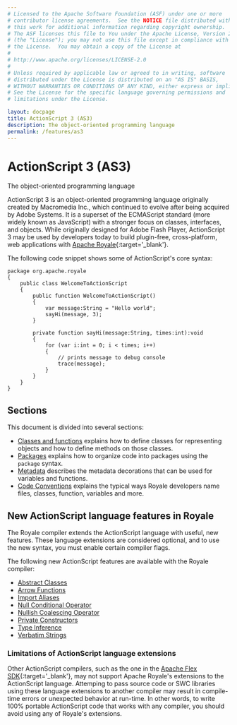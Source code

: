 ```yaml
---
# Licensed to the Apache Software Foundation (ASF) under one or more
# contributor license agreements.  See the NOTICE file distributed with
# this work for additional information regarding copyright ownership.
# The ASF licenses this file to You under the Apache License, Version 2.0
# (the "License"); you may not use this file except in compliance with
# the License.  You may obtain a copy of the License at
# 
# http://www.apache.org/licenses/LICENSE-2.0
# 
# Unless required by applicable law or agreed to in writing, software
# distributed under the License is distributed on an "AS IS" BASIS,
# WITHOUT WARRANTIES OR CONDITIONS OF ANY KIND, either express or implied.
# See the License for the specific language governing permissions and
# limitations under the License.

layout: docpage
title: ActionScript 3 (AS3)
description: The object-oriented programming language
permalink: /features/as3
---
```


# ActionScript 3 (AS3)

The object-oriented programming language

ActionScript 3 is an object-oriented programming language originally created by Macromedia Inc., which continued to evolve after being acquired by Adobe Systems. It is a superset of the ECMAScript standard (more widely known as JavaScript) with a stronger focus on classes, interfaces, and objects. While originally designed for Adobe Flash Player, ActionScript 3 may be used by developers today to build plugin-free, cross-platform, web applications with [Apache Royale](http://royale.apache.org/){:target='_blank'}.

The following code snippet shows some of ActionScript's core syntax:

```as3
package org.apache.royale
{
	public class WelcomeToActionScript
	{
		public function WelcomeToActionScript()
		{
			var message:String = "Hello world";
			sayHi(message, 3);
		}

		private function sayHi(message:String, times:int):void
		{
			for (var i:int = 0; i < times; i++)
			{
				// prints message to debug console
				trace(message);
			}
		}
	}
}
```

## Sections

This document is divided into several sections:

- [Classes and functions](features/as3/classes-and-functions) explains how to define classes for representing objects and how to define methods on those classes.
- [Packages](features/as3/packages) explains how to organize code into packages using the `package` syntax.
- [Metadata](features/as3/metadata) describes the metadata decorations that can be used for variables and functions.
- [Code Conventions](features/as3/code-conventions) explains the typical ways Royale developers name files, classes, function, variables and more.

## New ActionScript language features in Royale

The Royale compiler extends the ActionScript language with useful, new features. These language extensions are considered optional, and to use the new syntax, you must enable certain compiler flags.

The following new ActionScript features are available with the Royale compiler:

* [Abstract Classes](features/as3/abstract-classes)
* [Arrow Functions](features/as3/arrow-functions)
* [Import Aliases](features/as3/import-aliases)
* [Null Conditional Operator](features/as3/null-conditional-operator)
* [Nullish Coalescing Operator](features/as3/nullish-coalescing-operator)
* [Private Constructors](features/as3/private-constructors)
* [Type Inference](features/as3/type-inference)
* [Verbatim Strings](features/as3/verbatim-strings)

### Limitations of ActionScript language extensions

Other ActionScript compilers, such as the one in the [Apache Flex SDK](https://flex.apache.org/){:target='_blank'}, may not support Apache Royale's extensions to the ActionScript language. Attemping to pass source code or SWC libraries using these language extensions to another compiler may result in compile-time errors or unexpected behavior at run-time. In other words, to write 100% portable ActionScript code that works with any compiler, you should avoid using any of Royale's extensions.